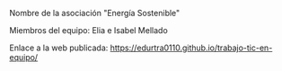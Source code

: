 Nombre de la asociación "Energía Sostenible"

Miembros del equipo: Elia e Isabel Mellado

Enlace a la web publicada: https://edurtra0110.github.io/trabajo-tic-en-equipo/
